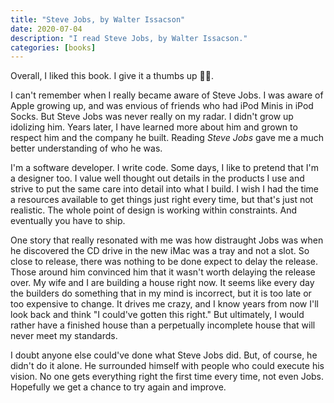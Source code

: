 ```yaml
---
title: "Steve Jobs, by Walter Issacson"
date: 2020-07-04
description: "I read Steve Jobs, by Walter Issacson."
categories: [books]
---
```


Overall, I liked this book. I give it a thumbs up 👍🏻.

I can't remember when I really became aware of Steve Jobs. I was aware of Apple growing up, and was envious of friends who had iPod Minis in iPod Socks. But Steve Jobs was never really on my radar. I didn't grow up idolizing him. Years later, I have learned more about him and grown to respect him and the company he built. Reading _Steve Jobs_ gave me a much better understanding of who he was.

I'm a software developer. I write code. Some days, I like to pretend that I'm a designer too. I value well thought out details in the products I use and strive to put the same care into detail into what I build. I wish I had the time a resources available to get things just right every time, but that's just not realistic. The whole point of design is working within constraints. And eventually you have to ship.

One story that really resonated with me was how distraught Jobs was when he discovered the CD drive in the new iMac was a tray and not a slot. So close to release, there was nothing to be done expect to delay the release. Those around him convinced him that it wasn't worth delaying the release over. My wife and I are building a house right now. It seems like every day the builders do something that in my mind is incorrect, but it is too late or too expensive to change. It drives me crazy, and I know years from now I'll look back and think "I could've gotten this right." But ultimately, I would rather have a finished house than a perpetually incomplete house that will never meet my standards.

I doubt anyone else could've done what Steve Jobs did. But, of course, he didn't do it alone. He surrounded himself with people who could execute his vision. No one gets everything right the first time every time, not even Jobs. Hopefully we get a chance to try again and improve.
